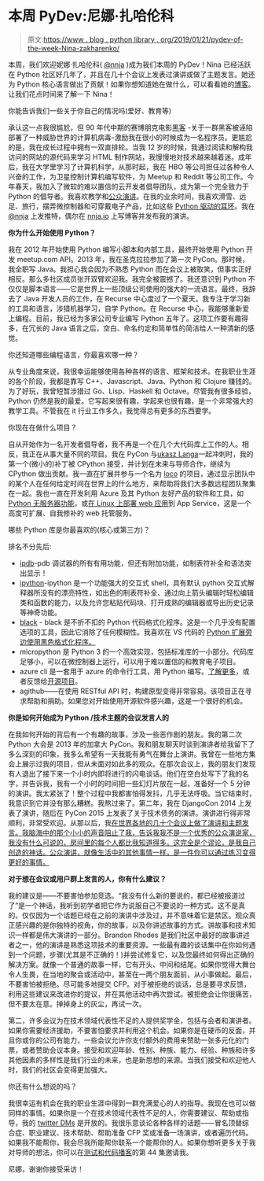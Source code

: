 # 本周 PyDev:尼娜·扎哈伦科

> 原文:[https://www . blog . python library . org/2019/01/21/pydev-of-the-week-Nina-zakharenko/](https://www.blog.pythonlibrary.org/2019/01/21/pydev-of-the-week-nina-zakharenko/)

本周，我们欢迎妮娜·扎哈伦科( [@nnja](https://twitter.com/nnja) )成为我们本周的 PyDev！Nina 已经活跃在 Python 社区好几年了，并且在几十个会议上发表过演讲或做了主题发言。她还为 Python 核心语言做出了贡献！如果你想知道她在做什么，可以看看她的[博客](https://www.nnja.io/)。让我们花点时间来了解一下 Nina！

你能告诉我们一些关于你自己的情况吗(爱好、教育等)

承认这一点我很尴尬，但 90 年代中期的赛博朋克电影[黑客](https://www.imdb.com/title/tt0113243/) -关于一群黑客被诬陷部署了一种威胁世界的计算机病毒-激励我在很小的时候成为一名程序员。更尴尬的是，我在成长过程中拥有一双直排轮。当我 12 岁的时候，我通过阅读和解构我访问的网站的源代码来学习 HTML 制作网站，我慢慢地对技术越来越着迷。成年后，我在大学里学习了计算机科学，从那时起，我在 HBO 等公司担任过各种令人兴奋的工作，为卫星控制计算机编写软件，为 Meetup 和 Reddit 等公司工作。今年春天，我加入了微软的难以置信的云开发者倡导团队，成为第一个完全致力于 Python 的倡导者。我喜欢教学和[公众演讲](https://www.youtube.com/watch?v=WiQqqB9MlkA&list=PLU2JOyCJmabDwN3KYNaxwhl9ZyA3E3PP9)。在我的业余时间，我喜欢滑雪、远足、旅行，摆弄微控制器和可穿戴电子产品，比如这些 [Python 驱动的耳环](https://github.com/nnja/pyearrings)。我在 [@nnja](https://twitter.com/nnja) 上发推特，偶尔在 [nnja.io](https://www.nnja.io/) 上写博客并发布我的演讲。

**你为什么开始使用 Python？**

我在 2012 年开始使用 Python 编写小脚本和内部工具，最终开始使用 Python 开发 meetup.com API。2013 年，我在圣克拉拉参加了第一次 PyCon。那时候，我全职写 Java。我担心我会因为不熟悉 Python 而在会议上被取笑，但事实正好相反。那么多社区成员张开双臂欢迎我。我完全被震撼了。我还意识到 Python 不仅仅是脚本语言——它是世界上一些顶级公司使用的强大的一流语言。最终，我辞去了 Java 开发人员的工作，在 Recurse 中心度过了一个夏天。我专注于学习新的工具和语言，涉猎机器学习，自学 Python。在 Recurse 中心，我能够重新爱上编程。目前，我已经为多家公司专业编写 Python 五年了。这项工作要有趣得多，在冗长的 Java 语言之后，空白、命名约定和简单性的简洁给人一种清新的感觉。

你还知道哪些编程语言，你最喜欢哪一种？

从专业角度来说，我很幸运能够使用各种各样的语言、框架和技术。在我职业生涯的各个阶段，我都是靠写 C++、Javascript、Java、Python 和 Clojure 赚钱的。为了好玩，我曾短暂涉猎过 Go、Lisp、Haskell 和 Octave。尽管我有很多经验，Python 仍然是我的最爱。它写起来很有趣，学起来也很有趣，是一个非常强大的教学工具。不管我在 it 行业工作多久，我觉得总有更多的东西要学。

你现在在做什么项目？

自从开始作为一名开发者倡导者，我不再是一个在几个大代码库上工作的人。相反，我正在从事大量不同的项目。我在 PyCon 与[ukasz Langa](https://twitter.com/llanga)一起冲刺时，我的第一个(微小的)补丁被 CPython 接受，并计划在未来与导师合作，继续为 CPython 做出贡献。我一直在扩展并参与一个名为 [loco](https://github.com/iandees/loco) 的项目，通过显示团队中的某个人在任何给定时间在世界上的什么地方，来帮助将我们大多数远程团队聚集在一起。我也一直在开发利用 Azure 及其 Python 友好产品的软件和工具，如 [Python 无服务器功能](https://github.com/Azure/azure-functions-python-worker)，或[在 Linux 上部署 web 应用](https://docs.microsoft.com/en-us/azure/app-service/containers/quickstart-python?WT.mc_id=none-none-ninaz)到 App Service，这是一个高度可扩展、自我修补的 web 托管服务。

哪些 Python 库是你最喜欢的(核心或第三方)？

排名不分先后:

*   [ipdb](https://pypi.org/project/ipdb/)-pdb 调试器的所有有用功能，但还有附加功能，如制表符补全和语法突出显示！
*   [ipython](https://ipython.readthedocs.io/en/stable/)-ipython 是一个功能强大的交互式 shell，具有默认 python 交互式解释器所没有的漂亮特性，如出色的制表符补全、通过向上箭头编辑时轻松编辑类和函数的能力，以及允许您粘贴代码块、打开成熟的编辑器或导出历史记录等神奇功能。
*   [black](https://github.com/ambv/black) - black 是不折不扣的 Python 代码格式化程序。这是一个几乎没有配置选项的工具，因此它消除了任何模糊性。我喜欢在 VS 代码的 [Python 扩展旁边使用黑色格式化程序。](https://code.visualstudio.com/docs/languages/python?WT.mc_id=none-none-ninaz)
*   micropython 是 Python 3 的一个高效实现，包括标准库的一小部分。代码库足够小，可以在微控制器上运行，可以用于难以置信的和教育电子项目。
*   azure cli 是一套用于 azure 的命令行工具，用 Python 编写。[了解更多](https://docs.microsoft.com/cli/azure/?view=azure-cli-latest&WT.mc_id=none-none-ninaz)，或者反馈给[开源项目](https://github.com/Azure/azure-cli)。
*   agithub——在使用 RESTful API 时，构建原型变得非常容易。该项目正在寻求帮助和捐助。如果您对开始使用开源软件感兴趣，这是一个很好的机会。

**你是如何开始成为 Python /技术主题的会议发言人的**

在我如何开始的背后有一个有趣的故事，涉及一些恶作剧的朋友。我的第二次 Python 大会是 2013 年的加拿大 PyCon。我和朋友聊天时谈到演讲者给我留下了多么深刻的印象，我多么希望有一天我能有勇气在舞台上演讲。我曾在一些地方集会上展示过我的项目，但从未面对如此多的观众。在那次会议上，我的朋友们发现有人退出了接下来一个小时内即将进行的闪电谈话。他们在空白处写下了我的名字，并告诉我，我有一个小时的时间把一些幻灯片放在一起，准备好一个 5 分钟的演讲。我太紧张了！整个过程中我都害怕得发抖，几乎无法呼吸。当它结束时，我意识到它并没有那么糟糕。我熬过来了。第二年，我在 DjangoCon 2014 上发表了演讲，随后在 PyCon 2015 上发表了关于技术债务的演讲。演讲进行得非常顺利，非常受欢迎。从那以后，我[在世界各地的几十个会议上做了演讲和主题发言。我脑海中的那个小小的声音阻止了我，告诉我我不是一个优秀的公众演说家，我没有什么可说的，房间里的每个人都比我知道得多。这完全是个谬论，是我自己创造的神话。公众演讲，就像生活中的其他事情一样，是一件你可以通过练习变得更好的事情。](https://www.nnja.io/categories/speaking/)

**对于想在会议或用户群上发言的人，你有什么建议？**

我的建议是——不要害怕参加竞选。“我没有什么新的要说的，都已经被报道过了”是一个神话，我听到初学者把它作为说服自己不要说的一种方式。这不是真的。仅仅因为一个话题已经在之前的演讲中涉及过，并不意味着它是禁区。观众真正感兴趣的是你独特的视角，你的故事，以及你讲述故事的方式。讲故事和技术知识一样都是伟大演讲的一部分。Brandon Rhodes 是我们社区中最好的故事讲述者之一，他的演讲是熟悉这项技术的重要资源。一些最有趣的谈话集中在你如何遇到一个问题，步骤(尤其是不正确的！)并尝试修复它，以及您最终如何得出正确的解决方案。就像一个普通的故事一样，它有开头、中间和结尾。如果你觉得大舞台令人生畏，在当地的聚会或活动中，甚至在一两个朋友面前，从小事做起。最后，不要害怕被拒绝。尽可能多地提交 CFP。对于被拒绝的谈话，总是要寻求反馈，利用这些建议来改进你的提议，并在其他活动中再次尝试。被拒绝会让你很痛苦，但不要太在意。掸掉身上的灰尘，再试一次。

第二，许多会议为在技术领域代表性不足的人提供奖学金，包括与会者和演讲者。如果你需要经济援助，不要害怕要求并利用这个机会。如果你是在硬币的反面，并且你或你的公司有能力，一些会议允许你支付额外的费用来赞助一张多元化的门票，或者赞助会议本身。接受和欢迎年龄、性别、种族、能力、经验、种族和许多其他因素的多样性是我们行业的未来，也是新思想的来源。当我们接受和欢迎他人时，我们的社区会变得更加强大。

你还有什么想说的吗？

我很幸运有机会在我的职业生涯中得到一群充满爱心的人的指导。我现在也可以做同样的事情。如果你是一个在技术领域代表性不足的人，你需要建议、帮助或指导，我的 [twitter DMs](https://twitter.com/nnja) 是开放的。我很乐意谈论各种各样的话题——冒名顶替综合症、职业建议、技术帮助、帮助准备 CFP 奖或准备一场演讲，或者遍历代码。如果我不能帮你，我会尽我所能帮你联系一个能帮你的人。如果你想听更多关于我对导师的想法，你可以在[测试和代码播客](https://testandcode.com/44)的第 44 集邀请我。

尼娜，谢谢你接受采访！